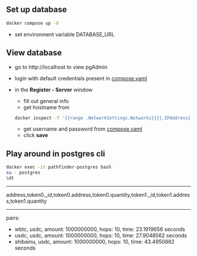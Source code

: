 ## Set up database

```bash
docker compose up -d
```

- set environment variable DATABASE_URL

## View database

- go to http://localhost to view pgAdmin
- login with default credentials present in [compose.yaml](compose.yaml)
- in the **Register - Server** window

  - fill out general info
  - get hostname from

  ```bash
  docker inspect -f '{{range .NetworkSettings.Networks}}{{.IPAddress}}{{end}}' pathfinder-postgres
  ```

  - get username and password from [compose.yaml](compose.yaml)
  - click **save**

## Play around in postgres cli

```bash
docker exec -it pathfinder-postgres bash
su - postgres
\dt
```

---

address,token0.\_id,token0.address,token0.quantity,token1.\_id,token1.address,token1.quantity

---

pairs:

- wbtc, usdc, amount: 1000000000, hops: 10, time: 23.1919656 seconds
- usdc, usdc, amount: 1000000000, hops: 10, time: 27.9048562 seconds
- shibainu, usdc, amount: 1000000000, hops: 10, time: 43.4950882 seconds
